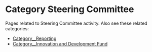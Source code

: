 # Category Steering Committee

Pages related to Steering Committee activity. Also see these related categories:

- [Category__Reporting](https://reannz.atlassian.net/wiki/pages/createpage.action?spaceKey=BeSTGRID&title=Category__Reporting&linkCreation=true&fromPageId=3816950846)
- [Category__Innovation and Development Fund](https://reannz.atlassian.net/wiki/pages/createpage.action?spaceKey=BeSTGRID&title=Category__Innovation%20and%20Development%20Fund&linkCreation=true&fromPageId=3816950846)
